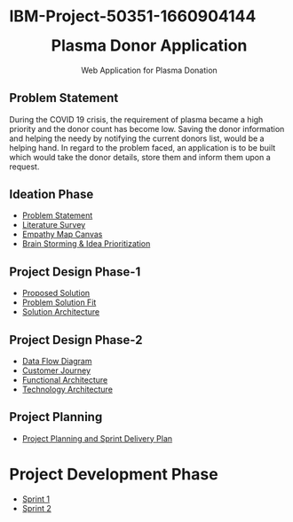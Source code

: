 # IBM-Project-50351-1660904144
<p align="center" style="margin-bottom: 0px !important;">
</p>
<h1 align="center" style="margin-top: 0px;">Plasma Donor Application</h1>

<p align="center" >Web Application for Plasma Donation</p>

## Problem Statement

During the COVID 19 crisis, the requirement of plasma became a high priority and the donor count has become low. Saving the donor information and helping the needy by notifying the current donors list, would be a helping hand. In regard to the problem faced, an application is to be built which would take the donor details, store them and inform them upon a request.

## Ideation Phase

* [Problem Statement](https://github.com/IBM-EPBL/IBM-Project-50351-1660904144/blob/main/Pre-Development/Ideation%20Phase/Problem%20Statement.pdf)
* [Literature Survey](https://github.com/IBM-EPBL/IBM-Project-50351-1660904144/blob/main/Pre-Development/Ideation%20Phase/literature%20survey%20for%20plasma%20donor%20application.pdf)
* [Empathy Map Canvas](https://github.com/IBM-EPBL/IBM-Project-50351-1660904144/blob/main/Pre-Development/Ideation%20Phase/Plasma%20Donor%20Empathy%20Map.png)
* [Brain Storming & Idea Prioritization](https://github.com/IBM-EPBL/IBM-Project-50351-1660904144/blob/main/Pre-Development/Ideation%20Phase/Brain%20Storming%20%26%20Idea%20Prioritization.pdf)

## Project Design Phase-1

* [Proposed Solution](https://github.com/IBM-EPBL/IBM-Project-50351-1660904144/blob/main/Pre-Development/Project%20Design%20Phase-1/Proposed%20Solution.pdf)
* [Problem Solution Fit](https://github.com/IBM-EPBL/IBM-Project-50351-1660904144/blob/main/Pre-Development/Project%20Design%20Phase-1/Problem-Solution%20Fit.pdf)
* [Solution Architecture](https://github.com/IBM-EPBL/IBM-Project-50351-1660904144/blob/main/Pre-Development/Project%20Design%20Phase-1/Solution%20Architecture.pdf)

## Project Design Phase-2
* [Data Flow Diagram](https://github.com/IBM-EPBL/IBM-Project-50351-1660904144/blob/main/Pre-Development/Project%20Design%20Phase-2/Data%20Flow%20Diagram.pdf)
* [Customer Journey](https://github.com/IBM-EPBL/IBM-Project-50351-1660904144/blob/main/Pre-Development/Project%20Design%20Phase-2/Customer%20Jorney.pdf)
* [Functional Architecture](https://github.com/IBM-EPBL/IBM-Project-50351-1660904144/blob/main/Pre-Development/Project%20Design%20Phase-2/Functional%20Architecture.pdf)
* [Technology Architecture](https://github.com/IBM-EPBL/IBM-Project-50351-1660904144/blob/main/Pre-Development/Project%20Design%20Phase-2/Technology%20Stack.pdf)

## Project Planning
* [Project Planning and Sprint Delivery Plan](https://github.com/IBM-EPBL/IBM-Project-50351-1660904144/blob/main/Pre-Development/Project%20Planning/Project%20Planning%20Template.pdf)

# Project Development Phase
* [Sprint 1](https://github.com/IBM-EPBL/IBM-Project-50351-1660904144/tree/main/Project%20Development%20Phase/Sprint%201)
* [Sprint 2](https://github.com/IBM-EPBL/IBM-Project-50351-1660904144/tree/main/Project%20Development%20Phase/Sprint%202)